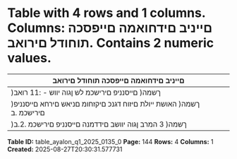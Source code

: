 # Table with 4 rows and 1 columns. Columns: םייניב םידחואמה םייפסכה תוחודל םירואב. Contains 2 numeric values.

| םייניב םידחואמה םייפסכה תוחודל םירואב |
|---|
| )ךשמה( םייסנניפ םירישכמ לש ןגוה יווש - :11 רואב |
| )ךשמה( האושת ייולת םיזוח דגנכ םיקזחומ םניאש םירחא םייסנניפ םירישכמ .ב |
| )ךשמה( 3 המרב ןגוה יוושב םידדמנה םייסנניפ םירישכמ .2.ב |

**Table ID:** table_ayalon_q1_2025_0135_0
**Page:** 144
**Rows:** 4
**Columns:** 1
**Created:** 2025-08-27T20:30:31.577731
